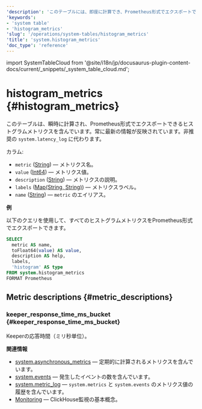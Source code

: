 ```yaml
---
'description': 'このテーブルには、即座に計算でき、Prometheus形式でエクスポートできるヒストグラムメトリクスが含まれています。常に最新の状態です。'
'keywords':
- 'system table'
- 'histogram_metrics'
'slug': '/operations/system-tables/histogram_metrics'
'title': 'system.histogram_metrics'
'doc_type': 'reference'
---
```


import SystemTableCloud from '@site/i18n/jp/docusaurus-plugin-content-docs/current/_snippets/_system_table_cloud.md';


# histogram_metrics {#histogram_metrics}

<SystemTableCloud/>

このテーブルは、瞬時に計算され、Prometheus形式でエクスポートできるヒストグラムメトリクスを含んでいます。常に最新の情報が反映されています。非推奨の `system.latency_log` に代わります。

カラム:

- `metric` ([String](../../sql-reference/data-types/string.md)) — メトリクス名。
- `value` ([Int64](../../sql-reference/data-types/int-uint.md)) — メトリクス値。
- `description` ([String](../../sql-reference/data-types/string.md)) — メトリクスの説明。
- `labels` ([Map(String, String)](../../sql-reference/data-types/map.md)) — メトリクスラベル。
- `name` ([String](../../sql-reference/data-types/string.md)) — `metric` のエイリアス。

**例**

以下のクエリを使用して、すべてのヒストグラムメトリクスをPrometheus形式でエクスポートできます。
```sql
SELECT
  metric AS name,
  toFloat64(value) AS value,
  description AS help,
  labels,
  'histogram' AS type
FROM system.histogram_metrics
FORMAT Prometheus
```

## Metric descriptions {#metric_descriptions}

### keeper_response_time_ms_bucket {#keeper_response_time_ms_bucket}
Keeperの応答時間（ミリ秒単位）。

**関連情報**
- [system.asynchronous_metrics](/operations/system-tables/asynchronous_metrics) — 定期的に計算されるメトリクスを含んでいます。
- [system.events](/operations/system-tables/events) — 発生したイベントの数を含んでいます。
- [system.metric_log](/operations/system-tables/metric_log) — `system.metrics` と `system.events` のメトリクス値の履歴を含んでいます。
- [Monitoring](../../operations/monitoring.md) — ClickHouse監視の基本概念。
